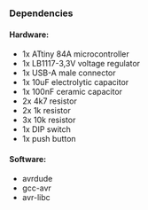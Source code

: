 ### Dependencies
#### Hardware:
* 1x ATtiny 84A microcontroller
* 1x LB1117-3,3V voltage regulator
* 1x USB-A male connector
* 1x 10uF electrolytic capacitor
* 1x 100nF ceramic capacitor
* 2x 4k7 resistor
* 2x 1k resistor
* 3x 10k resistor
* 1x DIP switch
* 1x push button

#### Software:
* avrdude
* gcc-avr
* avr-libc